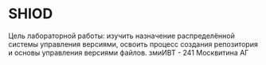 # SHIOD
Цель лабораторной работы: изучить назначение распределённой системы управления версиями, освоить процесс создания репозитория и основы управления версиями файлов.
змиИВТ - 241 Москвитина АГ
